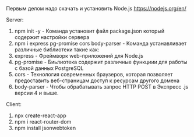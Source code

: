 Первым делом надо скачать и установить Node.js 
https://nodejs.org/en/

Server:
1. npm init -y - Команда установит файл package.json который содержит настройки сервера
2. npm i express pg-promise cors body-parser - Команда устанавливает различные библиотеки такие как:
1.	express - Фреймворк web-приложений для Node.js
2.	pg-promise - Биьлиотека содержит различные функциии для работы с базой данных PostgreSQL
3.	cors - Технология современных браузеров, которая позволяет предоставить веб-страницам доступ к ресурсам другого домена
4.	body-parser - Чтобы обрабатывать запрос HTTP POST в Экспресс .js версии 4 и выше.

Client:
1. npx create-react-app
2. npm i react-router-dom
3. npm install jsonwebtoken

